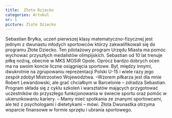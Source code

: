 ```yaml
---
title:  Złote Dziecko
categories: Artukul
nr: 1
picture: Zlote Dziecko
---
```

Sebastian Bryłka, uczeń pierwszej klasy matematyczno-fizycznej jest jednym z dwunastu młodych sportowców którzy zakwalifikowali się do programu Złote Dziecko. Ten pilotażowy program Urzędu Miasta ma pomóc wychować przyszłych medalistów olimpijskich.
Sebastian od 10 lat trenuje piłkę nożną, obecnie w MKS MOSiR Opole.
Oprócz bardzo dobrych ocen ma na swoim koncie liczne osiągnięcia sportowe. Był, między innymi, dwukrotnie na zgrupowaniu reprezentacji Polski U-15 i wiele razy jego zespół zdobył Mistrzostwo Województwa. –Wzorem piłkarza jest dla mnie Robert Lewandowski, ale grać chciałbym w Barcelonie – zdradza Sebastian. 
Program składa się z cyklu szkoleń i warsztatów  mających przygotować uczestników do przyszłego funkcjonowania w świecie sportu oraz pomóc w ukierunkowaniu kariery. – Mamy mieć spotkania ze znanymi sportowcami, ale też z psychologami i dietetykami – mówi. Złota Dwunastka otrzyma wsparcie finansowe w formie sprzętu i ubrania sportowego.